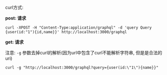 curl方式:

**post: 请求**

```shell
curl -XPOST -H "Content-Type:application/graphql" -d 'query Query {user(id:"1"){id,name}}' http://localhost:3000/graphql
```

**get: 请求**

注意: `-g` 参数去掉curl的解析(因为url中包含了curl不能解析字符串, 但是是合法的 uri)

```shell
curl -g "http://localhost:3000/graphql?query={user(id:\"1\"){name}}"
```
